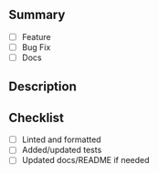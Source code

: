 ## Summary

- [ ] Feature
- [ ] Bug Fix
- [ ] Docs

## Description

<!-- What does this PR change? -->

## Checklist

- [ ] Linted and formatted
- [ ] Added/updated tests
- [ ] Updated docs/README if needed
